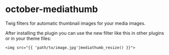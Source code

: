 # october-mediathumb
Twig filters for automatic thumbnail images for your media images.

After installing the plugin you can use the new filter like this in other plugins or in your theme files:

    <img src="{{ 'path/to/image.jpg'|mediathumb_resize() }}">


